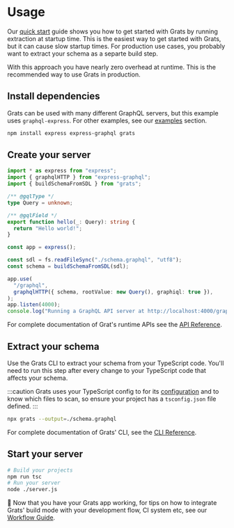 # Usage

Our [quick start](../01-getting-started/01-quick-start.md) guide shows you how to get started with Grats by running extraction at startup time. This is the easiest way to get started with Grats, but it can cause slow startup times. For production use cases, you probably want to extract your schema as a separte build step.

With this approach you have nearly zero overhead at runtime. This is the recommended way to use Grats in production.

## Install dependencies

Grats can be used with many different GraphQL servers, but this example uses `graphql-express`. For other examples, see our [examples](../05-examples/index.mdx) section.

```bash
npm install express express-graphql grats
```

## Create your server

```ts title="/server.ts"
import * as express from "express";
import { graphqlHTTP } from "express-graphql";
import { buildSchemaFromSDL } from "grats";

/** @gqlType */
type Query = unknown;

/** @gqlField */
export function hello(_: Query): string {
  return "Hello world!";
}

const app = express();

const sdl = fs.readFileSync("./schema.graphql", "utf8");
const schema = buildSchemaFromSDL(sdl);

app.use(
  "/graphql",
  graphqlHTTP({ schema, rootValue: new Query(), graphiql: true }),
);
app.listen(4000);
console.log("Running a GraphQL API server at http://localhost:4000/graphql");
```

For complete documentation of Grat's runtime APIs see the [API Reference](./01-runtime-api.mdx).

## Extract your schema

Use the Grats CLI to extract your schema from your TypeScript code. You'll need to run this step after every change to your TypeScript code that affects your schema.

:::caution
Grats uses your TypeScript config to for its [configuration](./02-configuration.md) and to know which files to scan, so ensure your project has a `tsconfig.json` file defined.
:::

```bash
npx grats --output=./schema.graphql
```

For complete documentation of Grats' CLI, see the [CLI Reference](./03-cli.md).

## Start your server

```bash
# Build your projects
npm run tsc
# Run your server
node ./server.js
```

🎉 Now that you have your Grats app working, for tips on how to integrate Grats' build mode with your development flow, CI system etc, see our [Workflow Guide](../05-guides/01-workflows.md).
